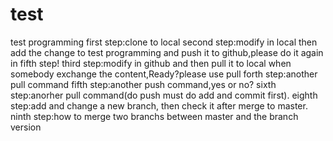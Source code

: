 # test
test programming
first step:clone to local
second step:modify in local then add the change to test programming and push it to github,please do it again in fifth step!
third step:modify in github and then pull it to local when somebody exchange the content,Ready?please use pull
forth step:another pull command
fifth step:another push command,yes or no?
sixth step:anorher pull command(do push must do add and commit first).
eighth step:add and change a new branch, then check it after merge to master.
ninth step:how to merge two branchs between master and the branch version
